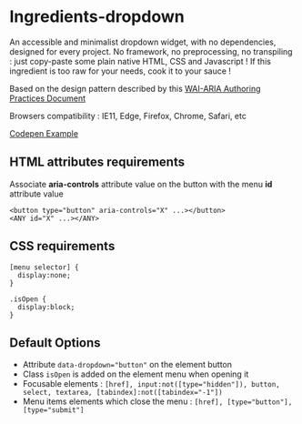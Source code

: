 # Ingredients-dropdown
An accessible and minimalist dropdown widget, with no dependencies, designed for every project. No framework, no preprocessing, no transpiling : just copy-paste some plain native HTML, CSS and Javascript ! If this ingredient is too raw for your needs, cook it to your sauce !

Based on the design pattern described by this [WAI-ARIA Authoring Practices Document](https://www.w3.org/TR/wai-aria-practices-1.1/#menubutton)

Browsers compatibility :
IE11, Edge, Firefox, Chrome, Safari, etc

[Codepen Example](https://codepen.io/nicolas-bocquet/pen/OQQyxd)

## HTML attributes requirements
Associate **aria-controls** attribute value on the button with the menu **id** attribute value
```
<button type="button" aria-controls="X" ...></button>
<ANY id="X" ...></ANY>
```

## CSS requirements
```
[menu selector] {
  display:none;
}

.isOpen {
  display:block;
}
```

## Default Options
* Attribute `data-dropdown="button"` on the element button
* Class `isOpen` is added on the element menu when opening it
* Focusable elements : `[href], input:not([type="hidden"]), button, select, textarea, [tabindex]:not([tabindex="-1"])`
* Menu items elements which close the menu : `[href], [type="button"], [type="submit"]`
